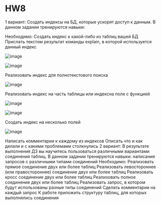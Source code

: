 # HW8
1 вариант:
Создать индексы на БД, которые ускорят доступ к данным.
В данном задании тренируются навыки:

Необходимо:
Создать индекс к какой-либо из таблиц вашей БД
Прислать текстом результат команды explain,
в которой используется данный индекс

![image](https://user-images.githubusercontent.com/45406197/189976290-13980527-0495-4c90-b213-774bc7fbd553.png)

![image](https://user-images.githubusercontent.com/45406197/189976600-0141527c-17dc-417c-a5e3-847603c2bf1d.png)



Реализовать индекс для полнотекстового поиска

![image](https://user-images.githubusercontent.com/45406197/189978073-3bf33fd4-ac3d-41bd-8aca-c0b97ae32363.png)

Реализовать индекс на часть таблицы или индексна поле с функцией

![image](https://user-images.githubusercontent.com/45406197/189978970-a63f04ea-a48e-4683-a2a1-a44adfb4bad1.png)

![image](https://user-images.githubusercontent.com/45406197/189979063-315c7d00-bc8c-43ef-9990-5b312e121e68.png)

Создать индекс на несколько полей

![image](https://user-images.githubusercontent.com/45406197/189979413-532e04f8-b855-4680-8bf8-bc08dc7e7a53.png)


Написать комментарии к каждому из индексов
Описать что и как делали и с какими проблемами
столкнулись
2 вариант:
В результате выполнения ДЗ вы научитесь пользоваться
различными вариантами соединения таблиц.
В данном задании тренируются навыки:
написания запросов с различными типами соединений
Необходимо:
Реализовать прямое соединение двух или более таблиц
Реализовать левостороннее (или правостороннее)
соединение двух или более таблиц
Реализовать кросс соединение двух или более таблиц
Реализовать полное соединение двух или более таблиц
Реализовать запрос, в котором будут использованы
разные типы соединений
Сделать комментарии на каждый запрос
К работе приложить структуру таблиц, для которых
выполнялись соединения
